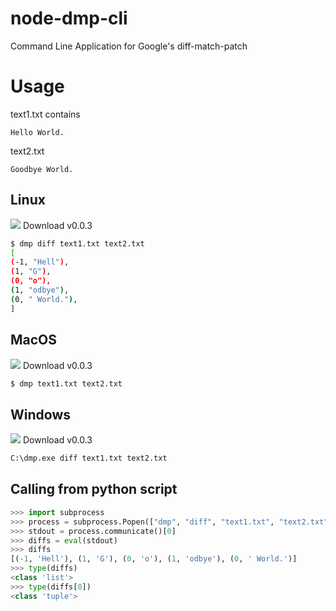 # node-dmp-cli
Command Line Application for Google's diff-match-patch

# Usage
text1.txt contains
```
Hello World.
```
text2.txt
```
Goodbye World.
```
## Linux
[![](https://img.icons8.com/fluent/20/000000/download.png)](https://github.com/Esukhia/node-dmp-cli/releases/download/v0.0.3/linux.zip) Download v0.0.3

```bash
$ dmp diff text1.txt text2.txt
[
(-1, "Hell"),
(1, "G"),
(0, "o"),
(1, "odbye"),
(0, " World."),
]
```
## MacOS
[![](https://img.icons8.com/fluent/20/000000/download.png)](https://github.com/Esukhia/node-dmp-cli/releases/download/v0.0.3/macos.zip) Download v0.0.3

```bash
$ dmp text1.txt text2.txt
```

## Windows
[![](https://img.icons8.com/fluent/20/000000/download.png)](https://github.com/Esukhia/node-dmp-cli/releases/download/v0.0.3/win.zip) Download v0.0.3

```bash
C:\dmp.exe diff text1.txt text2.txt
```

## Calling from python script

```python
>>> import subprocess
>>> process = subprocess.Popen(["dmp", "diff", "text1.txt", "text2.txt"], stdout=subprocess.PIPE)
>>> stdout = process.communicate()[0]
>>> diffs = eval(stdout)
>>> diffs
[(-1, 'Hell'), (1, 'G'), (0, 'o'), (1, 'odbye'), (0, ' World.')]
>>> type(diffs)
<class 'list'>
>>> type(diffs[0])
<class 'tuple'>
```


